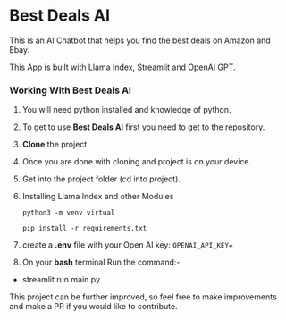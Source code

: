 #  Best Deals AI 

This is an AI Chatbot that helps you find the best deals on Amazon and Ebay. 

This App is built with Llama Index, Streamlit and OpenAI GPT. 

### Working With Best Deals AI 

1. You will need python installed and knowledge of python.

2. To get to use **Best Deals AI** first you need to get to the repository. 

3. **Clone** the project.

4. Once you are done with cloning and project is on your device.

5. Get into the project folder (cd into project).

6. Installing Llama Index and other Modules

    `python3 -m venv virtual`

    `pip install -r requirements.txt`

7. create a **.env** file with your Open AI key: `OPENAI_API_KEY=`

8. On your **bash** terminal Run the command:- 

* streamlit run main.py 


This project can be further improved, so feel free to make improvements and make a PR if you would like to contribute. 